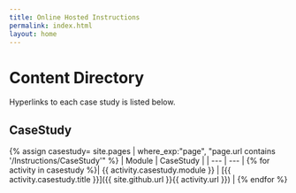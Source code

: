 ```yaml
---
title: Online Hosted Instructions
permalink: index.html
layout: home
---
```


# Content Directory

Hyperlinks to each case study is listed below.


## CaseStudy

{% assign casestudy= site.pages | where_exp:"page", "page.url contains '/Instructions/CaseStudy'" %}
| Module | CaseStudy |
| --- | --- | 
{% for activity in casestudy  %}| {{ activity.casestudy.module }} | [{{ activity.casestudy.title }}]({{ site.github.url }}{{ activity.url }}) |
{% endfor %}
